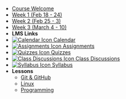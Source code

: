 - [Course Welcome](course-welcome)
- [Week 1 (Feb 18 - 24)](module-01)
- [Week 2 (Feb 25 - 3)](module-02)
- [Week 3 (March 4 - 10)](module-03)
- **LMS Links**
- [![Calendar Icon](https://icongr.am/fontawesome/calendar.svg?size=16&color=808080) Calendar](https://canvas.sfu.ca/courses/44038/calendar)
- [![Assignments Icon](https://icongr.am/fontawesome/pencil.svg?size=16&color=808080) Assignments](https://canvas.sfu.ca/courses/44038/assignments )
- [![Quizzes Icon](https://icongr.am/fontawesome/check-circle.svg?size=16&color=808080) Quizzes](#)
- [![Class Discussions Icon](https://icongr.am/fontawesome/comments-o.svg?size=16&color=808080) Class Discussions](#)
- [![Syllabus Icon](https://icongr.am/fontawesome/list.svg?size=16&color=808080) Syllabus](#)
- **Lessons**
  - [Git & GitHub]()
  - [Linux]()
  - [Programming](/)
